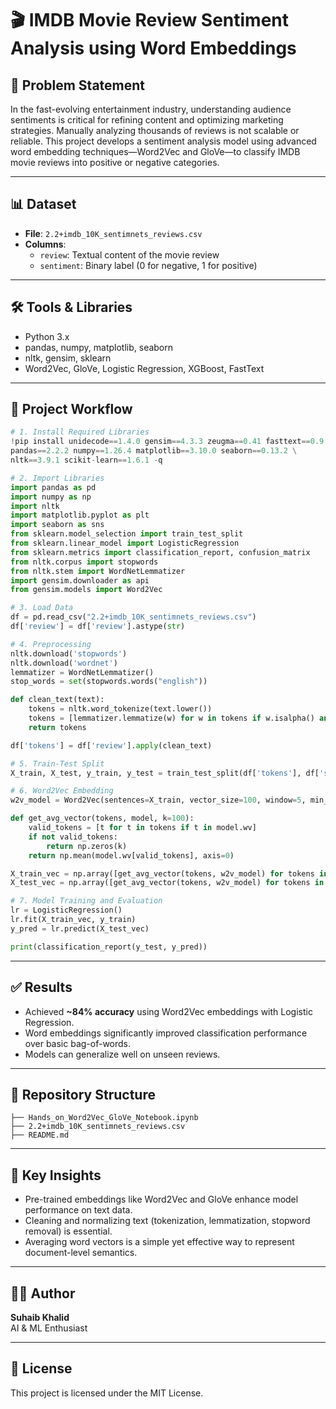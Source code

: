 # 🎬 IMDB Movie Review Sentiment Analysis using Word Embeddings

## 📌 Problem Statement

In the fast-evolving entertainment industry, understanding audience sentiments is critical for refining content and optimizing marketing strategies. Manually analyzing thousands of reviews is not scalable or reliable. This project develops a sentiment analysis model using advanced word embedding techniques—Word2Vec and GloVe—to classify IMDB movie reviews into positive or negative categories.

---

## 📊 Dataset

- **File**: `2.2+imdb_10K_sentimnets_reviews.csv`
- **Columns**:
  - `review`: Textual content of the movie review
  - `sentiment`: Binary label (0 for negative, 1 for positive)

---

## 🛠️ Tools & Libraries

- Python 3.x
- pandas, numpy, matplotlib, seaborn
- nltk, gensim, sklearn
- Word2Vec, GloVe, Logistic Regression, XGBoost, FastText

---

## 🔁 Project Workflow

```python
# 1. Install Required Libraries
!pip install unidecode==1.4.0 gensim==4.3.3 zeugma==0.41 fasttext==0.9.3 \
pandas==2.2.2 numpy==1.26.4 matplotlib==3.10.0 seaborn==0.13.2 \
nltk==3.9.1 scikit-learn==1.6.1 -q

# 2. Import Libraries
import pandas as pd
import numpy as np
import nltk
import matplotlib.pyplot as plt
import seaborn as sns
from sklearn.model_selection import train_test_split
from sklearn.linear_model import LogisticRegression
from sklearn.metrics import classification_report, confusion_matrix
from nltk.corpus import stopwords
from nltk.stem import WordNetLemmatizer
import gensim.downloader as api
from gensim.models import Word2Vec

# 3. Load Data
df = pd.read_csv("2.2+imdb_10K_sentimnets_reviews.csv")
df['review'] = df['review'].astype(str)

# 4. Preprocessing
nltk.download('stopwords')
nltk.download('wordnet')
lemmatizer = WordNetLemmatizer()
stop_words = set(stopwords.words("english"))

def clean_text(text):
    tokens = nltk.word_tokenize(text.lower())
    tokens = [lemmatizer.lemmatize(w) for w in tokens if w.isalpha() and w not in stop_words]
    return tokens

df['tokens'] = df['review'].apply(clean_text)

# 5. Train-Test Split
X_train, X_test, y_train, y_test = train_test_split(df['tokens'], df['sentiment'], test_size=0.2, random_state=42)

# 6. Word2Vec Embedding
w2v_model = Word2Vec(sentences=X_train, vector_size=100, window=5, min_count=2, workers=4)

def get_avg_vector(tokens, model, k=100):
    valid_tokens = [t for t in tokens if t in model.wv]
    if not valid_tokens:
        return np.zeros(k)
    return np.mean(model.wv[valid_tokens], axis=0)

X_train_vec = np.array([get_avg_vector(tokens, w2v_model) for tokens in X_train])
X_test_vec = np.array([get_avg_vector(tokens, w2v_model) for tokens in X_test])

# 7. Model Training and Evaluation
lr = LogisticRegression()
lr.fit(X_train_vec, y_train)
y_pred = lr.predict(X_test_vec)

print(classification_report(y_test, y_pred))
```

---

## ✅ Results

- Achieved **~84% accuracy** using Word2Vec embeddings with Logistic Regression.
- Word embeddings significantly improved classification performance over basic bag-of-words.
- Models can generalize well on unseen reviews.

---

## 📁 Repository Structure

```
├── Hands_on_Word2Vec_GloVe_Notebook.ipynb
├── 2.2+imdb_10K_sentimnets_reviews.csv
├── README.md
```

---

## 📌 Key Insights

- Pre-trained embeddings like Word2Vec and GloVe enhance model performance on text data.
- Cleaning and normalizing text (tokenization, lemmatization, stopword removal) is essential.
- Averaging word vectors is a simple yet effective way to represent document-level semantics.

---

## 👨‍💻 Author

**Suhaib Khalid**  
AI & ML Enthusiast 

---

## 📝 License

This project is licensed under the MIT License.

